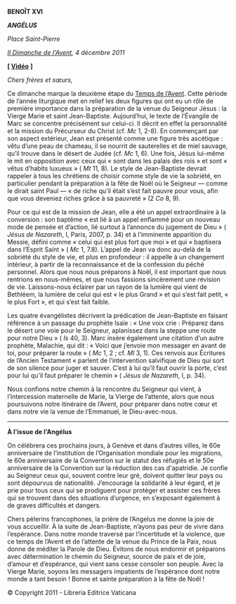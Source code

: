 **BENOÎT XVI**

***ANGÉLUS***

*Place Saint-Pierre*

*[II Dimanche de l'Avent](http://www.vatican.va/liturgical_year/advent/2011/index_fr.html#II%20DOMENICA%20DI%20AVVENTO), 4 décembre 2011*

**[ [Vidéo](https://www.youtube.com/watch?v=Mqa2KR1tag4&list=PLC9tK3J1RlaZGkT-qS3F021VSzUv-YuwO&index=67&ab_channel=TheVatican-Archive)** **]**

*Chers frères et sœurs,*

Ce dimanche marque la deuxième étape du [Temps de l’Avent](http://www.vatican.va/liturgical_year/advent/2011/index_fr.html). Cette période de l’année liturgique met en relief les deux figures qui ont eu un rôle de première importance dans la préparation de la venue du Seigneur Jésus : la Vierge Marie et saint Jean-Baptiste. Aujourd’hui, le texte de l’Évangile de Marc se concentre précisément sur celui-ci. Il décrit en effet la personnalité et la mission du Précurseur du Christ (cf. *Mc* 1, 2-8). En commençant par son aspect extérieur, Jean est présenté comme une figure très ascétique : vêtu d’une peau de chameau, il se nourrit de sauterelles et de miel sauvage, qu’il trouve dans le désert de Judée (cf. *Mc* 1, 6). Une fois, Jésus lui-même le mit en opposition avec ceux qui « sont dans les palais des rois » et sont « vêtus d’habits luxueux » ( *Mt* 11, 8). Le style de Jean-Baptiste devrait rappeler à tous les chrétiens de choisir comme style de vie la sobriété, en particulier pendant la préparation à la fête de Noël où le Seigneur — comme le dirait saint Paul — « de riche qu’il était s’est fait pauvre pour vous, afin que vous deveniez riches grâce à sa pauvreté » (2 *Co* 8, 9).

Pour ce qui est de la mission de Jean, elle a été un appel extraordinaire à la conversion : son baptême « est lié à un appel enflammé pour un nouveau mode de pensée et d’action, lié surtout à l’annonce du jugement de Dieu » ( *Jésus de Nazareth*, I, Paris, 2007, p. 34) et à l’imminente apparition du Messie, défini comme « celui qui est plus fort que moi » et qui « baptisera dans l’Esprit Saint » ( *Mc* 1, 7.8). L’appel de Jean va donc au-delà de la sobriété du style de vie, et plus en profondeur : il appelle à un changement intérieur, à partir de la reconnaissance et de la confession du péché personnel. Alors que nous nous préparons à Noël, il est important que nous rentrions en nous-mêmes, et que nous fassions sincèrement une révision de vie. Laissons-nous éclairer par un rayon de la lumière qui vient de Bethléem, la lumière de celui qui est « le plus Grand » et qui s’est fait petit, « le plus Fort », et qui s’est fait faible.

Les quatre évangélistes décrivent la prédication de Jean-Baptiste en faisant référence à un passage du prophète Isaïe : « Une voix crie : Préparez dans le désert une voie pour le Seigneur, aplanissez dans la steppe une route pour notre Dieu » ( *Is* 40, 3). Marc insère également une citation d’un autre prophète, Malachie, qui dit : « Voici que j’envoie mon messager en avant de toi, pour préparer la route » ( *Mc* 1, 2 ; cf. *Ml* 3, 1). Ces renvois aux Écritures de l’Ancien Testament « parlent de l’intervention salvifique de Dieu qui sort de son silence pour juger et sauver. C’est à lui qu’il faut ouvrir la porte, c’est pour lui qu’il faut préparer le chemin » ( *Jésus de Nazareth*, I, p. 34).

Nous confions notre chemin à la rencontre du Seigneur qui vient, à l’intercession maternelle de Marie, la Vierge de l’attente, alors que nous poursuivons notre itinéraire de l’Avent, pour préparer dans notre cœur et dans notre vie la venue de l’Emmanuel, le Dieu-avec-nous.

* * *

**À l'issue de l'Angélus**

On célébrera ces prochains jours, à Genève et dans d’autres villes, le 60e anniversaire de l’institution de l’Organisation mondiale pour les migrations, le 60e anniversaire de la Convention sur le statut des réfugiés et le 50e anniversaire de la Convention sur la réduction des cas d'apatridie. Je confie au Seigneur ceux qui, souvent contre leur gré, doivent quitter leur pays ou sont dépourvus de nationalité. J’encourage la solidarité à leur égard, et je prie pour tous ceux qui se prodiguent pour protéger et assister ces frères qui se trouvent dans des situations d’urgence, en s’exposant également à de graves difficultés et dangers.

Chers pèlerins francophones, la prière de l’Angelus me donne la joie de vous accueillir. À la suite de Jean-Baptiste, n’ayons pas peur de vivre dans l’espérance. Dans notre monde traversé par l’incertitude et la violence, que ce temps de l’Avent et de l’attente de la venue du Prince de la Paix, nous donne de méditer la Parole de Dieu. Évitons de nous endormir et préparons avec détermination le chemin du Seigneur, source de paix et de joie, d’amour et d’espérance, qui vient sans cesse consoler son peuple. Avec la Vierge Marie, soyons les messagers impatients de l’espérance dont notre monde a tant besoin ! Bonne et sainte préparation à la fête de Noël !

© Copyright 2011 - Libreria Editrice Vaticana